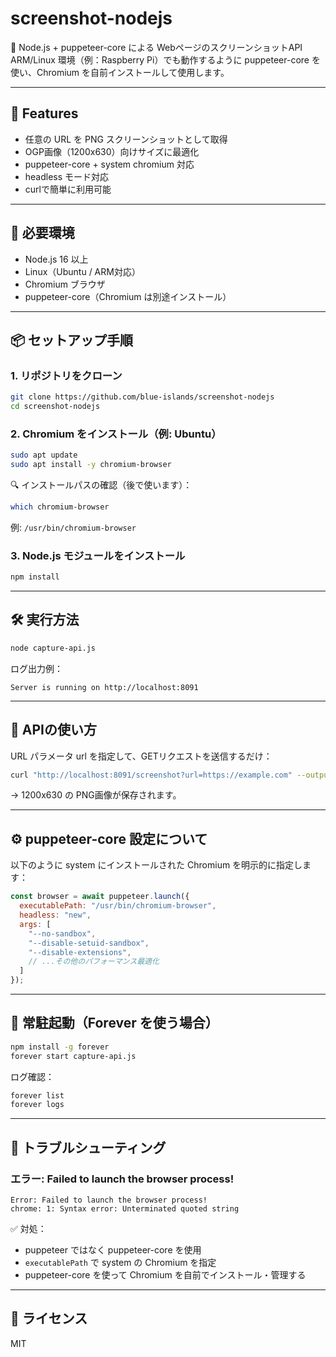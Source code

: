 # screenshot-nodejs

🎯 Node.js + puppeteer-core による WebページのスクリーンショットAPI  
ARM/Linux 環境（例：Raspberry Pi）でも動作するように puppeteer-core を使い、Chromium を自前インストールして使用します。

---

## 🚀 Features

- 任意の URL を PNG スクリーンショットとして取得
- OGP画像（1200x630）向けサイズに最適化
- puppeteer-core + system chromium 対応
- headless モード対応
- curlで簡単に利用可能

---

## 🔧 必要環境

- Node.js 16 以上
- Linux（Ubuntu / ARM対応）
- Chromium ブラウザ
- puppeteer-core（Chromium は別途インストール）

---

## 📦 セットアップ手順

### 1. リポジトリをクローン

```bash
git clone https://github.com/blue-islands/screenshot-nodejs
cd screenshot-nodejs
````

### 2. Chromium をインストール（例: Ubuntu）

```bash
sudo apt update
sudo apt install -y chromium-browser
```

🔍 インストールパスの確認（後で使います）：

```bash
which chromium-browser
```

例: `/usr/bin/chromium-browser`

### 3. Node.js モジュールをインストール

```bash
npm install
```

---

## 🛠 実行方法

```bash
node capture-api.js
```

ログ出力例：

```
Server is running on http://localhost:8091
```

---

## 📸 APIの使い方

URL パラメータ url を指定して、GETリクエストを送信するだけ：

```bash
curl "http://localhost:8091/screenshot?url=https://example.com" --output shot.png
```

→ 1200x630 の PNG画像が保存されます。

---

## ⚙️ puppeteer-core 設定について

以下のように system にインストールされた Chromium を明示的に指定します：

```js
const browser = await puppeteer.launch({
  executablePath: "/usr/bin/chromium-browser",
  headless: "new",
  args: [
    "--no-sandbox",
    "--disable-setuid-sandbox",
    "--disable-extensions",
    // ...その他のパフォーマンス最適化
  ]
});
```

---

## 🧱 常駐起動（Forever を使う場合）

```bash
npm install -g forever
forever start capture-api.js
```

ログ確認：

```bash
forever list
forever logs
```

---

## 🧪 トラブルシューティング

### エラー: Failed to launch the browser process!

```
Error: Failed to launch the browser process!
chrome: 1: Syntax error: Unterminated quoted string
```

✅ 対処：

* puppeteer ではなく puppeteer-core を使用
* `executablePath` で system の Chromium を指定
* puppeteer-core を使って Chromium を自前でインストール・管理する

---

## 📄 ライセンス

MIT

```

```
